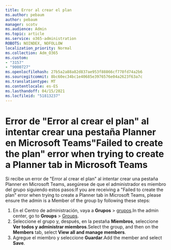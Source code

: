 ```yaml
---
title: Error al crear el plan
ms.author: pebaum
author: pebaum
manager: scotv
ms.audience: Admin
ms.topic: article
ms.service: o365-administration
ROBOTS: NOINDEX, NOFOLLOW
localization_priority: Normal
ms.collection: Adm_O365
ms.custom:
- "3157"
- "9000727"
ms.openlocfilehash: 27b5a2a88a82d837ae953f88866cf778fd74a2b6
ms.sourcegitcommit: 8bc60ec34bc1e40685e3976576e04a2623f63a7c
ms.translationtype: MT
ms.contentlocale: es-ES
ms.lasthandoff: 04/15/2021
ms.locfileid: "51813237"
---
```

# <a name="failed-to-create-the-plan-error-when-trying-to-create-a-planner-tab-in-microsoft-teams"></a><span data-ttu-id="5a431-102">Error de "Error al crear el plan" al intentar crear una pestaña Planner en Microsoft Teams</span><span class="sxs-lookup"><span data-stu-id="5a431-102">"Failed to create the plan" error when trying to create a Planner tab in Microsoft Teams</span></span>

<span data-ttu-id="5a431-103">Si recibe un error de "Error al crear el plan" al intentar crear una pestaña Planner en Microsoft Teams, asegúrese de que el administrador es miembro del grupo siguiendo estos pasos:</span><span class="sxs-lookup"><span data-stu-id="5a431-103">If you are receiving a "Failed to create the plan" error when trying to create a Planner tab in Microsoft Teams, please ensure the admin is a Member of the group by following these steps:</span></span>

1. <span data-ttu-id="5a431-104">En el Centro de administración, vaya a **Grupos**  >  [grupos](https://admin.microsoft.com/Adminportal/Home?source=applauncher#/groups).</span><span class="sxs-lookup"><span data-stu-id="5a431-104">In the admin center, go to **Groups** > [Groups](https://admin.microsoft.com/Adminportal/Home?source=applauncher#/groups).</span></span> 
2. <span data-ttu-id="5a431-105">Seleccione el grupo y, después, en la pestaña **Miembros**, seleccione **Ver todos y administrar miembros**.</span><span class="sxs-lookup"><span data-stu-id="5a431-105">Select the group, and then on the **Members** tab, select **View all and manage members**.</span></span>
3. <span data-ttu-id="5a431-106">Agregue el miembro y seleccione **Guardar**.</span><span class="sxs-lookup"><span data-stu-id="5a431-106">Add the member and select **Save**.</span></span>